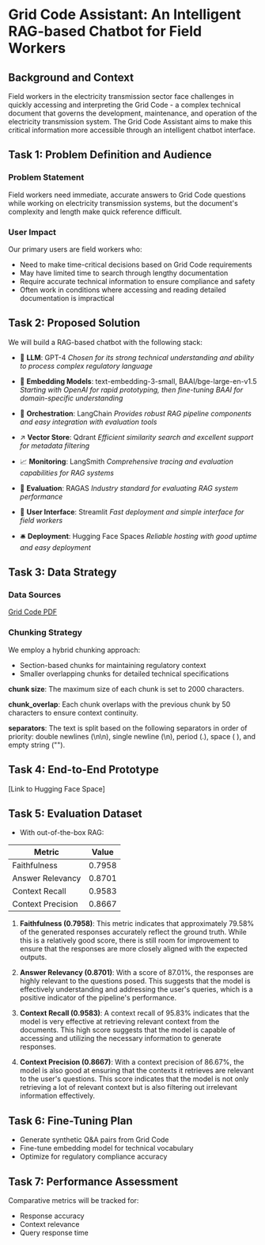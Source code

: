 # Grid Code Assistant: An Intelligent RAG-based Chatbot for Field Workers

## Background and Context

Field workers in the electricity transmission sector face challenges in quickly accessing and interpreting the Grid Code - a complex technical document that governs the development, maintenance, and operation of the electricity transmission system. The Grid Code Assistant aims to make this critical information more accessible through an intelligent chatbot interface.

## Task 1: Problem Definition and Audience

### Problem Statement
Field workers need immediate, accurate answers to Grid Code questions while working on electricity transmission systems, but the document's complexity and length make quick reference difficult.

### User Impact
Our primary users are field workers who:
- Need to make time-critical decisions based on Grid Code requirements
- May have limited time to search through lengthy documentation
- Require accurate technical information to ensure compliance and safety
- Often work in conditions where accessing and reading detailed documentation is impractical

## Task 2: Proposed Solution

We will build a RAG-based chatbot with the following stack:

- 🤖 **LLM**: GPT-4 
*Chosen for its strong technical understanding and ability to process complex regulatory language*

- 🔢 **Embedding Models**: text-embedding-3-small, BAAI/bge-large-en-v1.5
*Starting with OpenAI for rapid prototyping, then fine-tuning BAAI for domain-specific understanding*

- 🎺 **Orchestration**: LangChain
*Provides robust RAG pipeline components and easy integration with evaluation tools*

- ↗️ **Vector Store**: Qdrant
*Efficient similarity search and excellent support for metadata filtering*

- 📈 **Monitoring**: LangSmith
*Comprehensive tracing and evaluation capabilities for RAG systems*

- 📐 **Evaluation**: RAGAS
*Industry standard for evaluating RAG system performance*

- 💬 **User Interface**: Streamlit
*Fast deployment and simple interface for field workers*

- 🛎️ **Deployment**: Hugging Face Spaces
*Reliable hosting with good uptime and easy deployment*

## Task 3: Data Strategy

### Data Sources
[Grid Code PDF](https://www.nationalgrid.com/sites/default/files/documents/8589935310-Complete%20Grid%20Code.pdf)

### Chunking Strategy
We employ a hybrid chunking approach:
- Section-based chunks for maintaining regulatory context
- Smaller overlapping chunks for detailed technical specifications

**chunk size**: The maximum size of each chunk is set to 2000 characters.

**chunk_overlap**: Each chunk overlaps with the previous chunk by 50 characters to ensure context continuity.

**separators**: The text is split based on the following separators in order of priority: double newlines (\n\n), single newline (\n), period (.), space ( ), and empty string ("").

## Task 4: End-to-End Prototype

[Link to Hugging Face Space]

## Task 5: Evaluation Dataset

- With out-of-the-box RAG:

| Metric               | Value   |
|----------------------|---------|
| Faithfulness          | 0.7958  |
| Answer Relevancy      | 0.8701  |
| Context Recall        | 0.9583  |
| Context Precision      | 0.8667  |


1. **Faithfulness (0.7958)**: This metric indicates that approximately 79.58% of the generated responses accurately reflect the ground truth. While this is a relatively good score, there is still room for improvement to ensure that the responses are more closely aligned with the expected outputs.

2. **Answer Relevancy (0.8701)**: With a score of 87.01%, the responses are highly relevant to the questions posed. This suggests that the model is effectively understanding and addressing the user's queries, which is a positive indicator of the pipeline's performance.

3. **Context Recall (0.9583)**: A context recall of 95.83% indicates that the model is very effective at retrieving relevant context from the documents. This high score suggests that the model is capable of accessing and utilizing the necessary information to generate responses.

4. **Context Precision (0.8667)**: With a context precision of 86.67%, the model is also good at ensuring that the contexts it retrieves are relevant to the user's questions. This score indicates that the model is not only retrieving a lot of relevant context but is also filtering out irrelevant information effectively.


## Task 6: Fine-Tuning Plan

- Generate synthetic Q&A pairs from Grid Code
- Fine-tune embedding model for technical vocabulary
- Optimize for regulatory compliance accuracy

## Task 7: Performance Assessment

Comparative metrics will be tracked for:
- Response accuracy
- Context relevance
- Query response time




